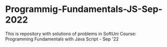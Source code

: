 # Programmig-Fundamentals-JS-Sep-2022
This is repository with solutions of problems in SoftUni Course: Programming Fundamentals with Java Script - Sep '22
